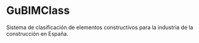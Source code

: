 # GuBIMClass
Sistema de clasificación de elementos constructivos para la industria de la construcción en España.
